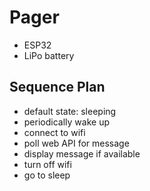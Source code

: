 # Pager

* ESP32
* LiPo battery

## Sequence Plan

* default state: sleeping
* periodically wake up
* connect to wifi
* poll web API for message
* display message if available
* turn off wifi
* go to sleep
